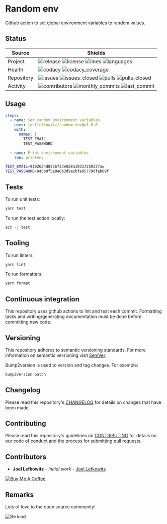 # Random env

Github action to set global environment variables to random values.

## Status

| Source     | Shields                                                                                                                     |
| ---------- | --------------------------------------------------------------------------------------------------------------------------- |
| Project    | ![release][release_shield] ![license][license_shield] ![lines][lines_shield] ![languages][languages_shield]                 |
| Health     | ![codacy][codacy_shield] ![codacy_coverage][codacy_coverage_shield]                                                         |
| Repository | ![issues][issues_shield] ![issues_closed][issues_closed_shield] ![pulls][pulls_shield] ![pulls_closed][pulls_closed_shield] |
| Activity   | ![contributors][contributors_shield] ![monthly_commits][monthly_commits_shield] ![last_commit][last_commit_shield]          |

## Usage

```yml
steps:
  - name: Set random environment variables
    uses: joellefkowitz/random-env@v1.0.0
    with:
      names: |
        TEST_EMAIL
        TEST_PASSWORD

  - name: Print environment variables
    run: printenv
```

```sh
TEST_EMAIL=9102634d826b733e828a19317250337aw
TEST_PASSWORD=943b9f5e0a0b3d9acbfe05779dfab69f
```

## Tests

To run unit tests:

```bash
yarn test
```

To run the test action locally:

```bash
act -j test
```

## Tooling

To run linters:

```bash
yarn lint
```

To run formatters:

```bash
yarn format
```

## Continuous integration

This repository uses github actions to lint and test each commit. Formatting tasks and writing/generating documentation must be done before committing new code.

## Versioning

This repository adheres to semantic versioning standards.
For more information on semantic versioning visit [SemVer][semver].

Bump2version is used to version and tag changes.
For example:

```bash
bump2version patch
```

## Changelog

Please read this repository's [CHANGELOG](CHANGELOG.md) for details on changes that have been made.

## Contributing

Please read this repository's guidelines on [CONTRIBUTING](CONTRIBUTING.md) for details on our code of conduct and the process for submitting pull requests.

## Contributors

- **Joel Lefkowitz** - _Initial work_ - [Joel Lefkowitz][author]

[![Buy Me A Coffee][coffee_button]][coffee]

## Remarks

Lots of love to the open source community!

![Be kind][be_kind]

<!-- Public links -->

[semver]: http://semver.org/

<!-- External links -->

[coffee]: https://www.buymeacoffee.com/joellefkowitz
[coffee_button]: https://cdn.buymeacoffee.com/buttons/default-blue.png
[be_kind]: https://media.giphy.com/media/osAcIGTSyeovPq6Xph/giphy.gif

<!-- Acknowledgments -->

[author]: https://github.com/joellefkowitz

<!-- Project shields -->

[release_shield]: https://img.shields.io/github/v/tag/joellefkowitz/random-env
[license_shield]: https://img.shields.io/github/license/joellefkowitz/random-env
[lines_shield]: https://img.shields.io/tokei/lines/github/joellefkowitz/random-env
[languages_shield]: https://img.shields.io/github/languages/count/joellefkowitz/random-env

<!-- Health shields -->

[codacy_shield]: https://img.shields.io/codacy/grade/91b70f5bf54b4f0a9bebf839321a8b8d
[codacy_coverage_shield]: https://img.shields.io/codacy/coverage/91b70f5bf54b4f0a9bebf839321a8b8d

<!-- Repository shields -->

[issues_shield]: https://img.shields.io/github/issues/joellefkowitz/random-env
[issues_closed_shield]: https://img.shields.io/github/issues-closed/joellefkowitz/random-env
[pulls_shield]: https://img.shields.io/github/issues-pr/joellefkowitz/random-env
[pulls_closed_shield]: https://img.shields.io/github/issues-pr-closed/joellefkowitz/random-env

<!-- Activity shields -->

[contributors_shield]: https://img.shields.io/github/contributors/joellefkowitz/random-env
[monthly_commits_shield]: https://img.shields.io/github/commit-activity/m/joellefkowitz/random-env
[last_commit_shield]: https://img.shields.io/github/last-commit/joellefkowitz/random-env
